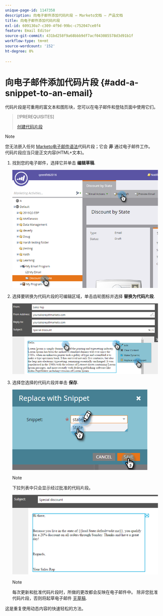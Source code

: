 ```yaml
---
unique-page-id: 1147358
description: 向电子邮件添加代码片段 — Marketo文档 — 产品文档
title: 向电子邮件添加代码片段
exl-id: 609130a7-c309-4f9d-99bc-c752047ce0f4
feature: Email Editor
source-git-commit: 431bd258f9a68bbb9df7acf043085578d3d91b1f
workflow-type: tm+mt
source-wordcount: '152'
ht-degree: 0%

---
```


# 向电子邮件添加代码片段 {#add-a-snippet-to-an-email}

代码片段是可重用的富文本和图形块，您可以在电子邮件和登陆页面中使用它们。

>[!PREREQUISITES]
>
>[创建代码片段](/help/marketo/product-docs/personalization/segmentation-and-snippets/snippets/create-a-snippet.md)

>[!NOTE]
>
>您无法嵌入任何 [Marketo电子邮件语法](/help/marketo/product-docs/email-marketing/general/email-editor-2/email-template-syntax.md)代码片段；它会 **非** 通过电子邮件工作。 代码片段应当只是正文内容(HTML+文本)。

1. 找到您的电子邮件，选择它并单击 **编辑草稿**.

   ![](assets/one-2.png)

1. 选择要转换为代码片段的可编辑区域，单击齿轮图标并选择 **替换为代码片段**.

   ![](assets/two-2.png)

1. 选择您选择的代码片段并单击 **保存**.

   ![](assets/three-1.png)

   >[!NOTE]
   >
   >下拉列表中只会显示经过批准的代码片段。

   ![](assets/four.png)

   >[!NOTE]
   >
   >每次更新和批准代码片段时，所做的更改都会反映在电子邮件中。 除非您批准代码片段，否则将起草电子邮件 [无草稿](/help/marketo/product-docs/administration/users-and-roles/enable-no-draft-for-snippets.md).

这是重复使用动态内容的快速轻松的方法。
